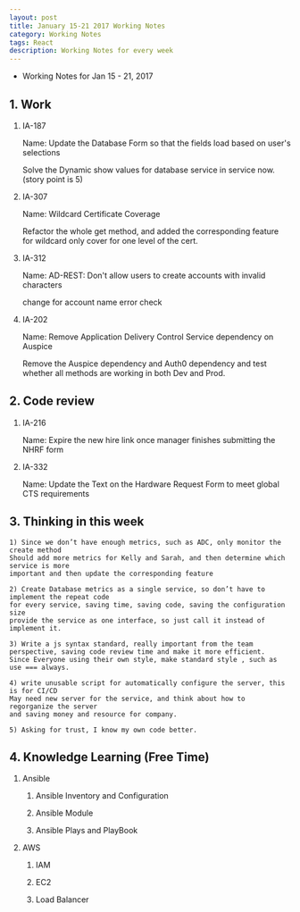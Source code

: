 ```yaml
---
layout: post
title: January 15-21 2017 Working Notes
category: Working Notes
tags: React
description: Working Notes for every week
---
```


- Working Notes for Jan 15 - 21, 2017

## 1. Work
1) IA-187

	Name: Update the Database Form so that the fields load based on user's selections

	Solve the Dynamic show values for database service in service now.(story point is 5)

2) IA-307

	Name: Wildcard Certificate Coverage

	Refactor the whole get method, and added the corresponding feature for wildcard only cover for one level of the cert.

3) IA-312

	Name: AD-REST: Don't allow users to create accounts with invalid characters

	change for account name error check

4) IA-202 

	Name: Remove Application Delivery Control Service dependency on Auspice

	Remove the Auspice dependency and Auth0 dependency and test whether all methods are working in both Dev and Prod.


## 2. Code review

1) IA-216

	Name: Expire the new hire link once manager finishes submitting the NHRF form

2) IA-332

	Name: Update the Text on the Hardware Request Form to meet global CTS requirements 

## 3. Thinking in this week

	1) Since we don’t have enough metrics, such as ADC, only monitor the create method
	Should add more metrics for Kelly and Sarah, and then determine which service is more 
	important and then update the corresponding feature

	2) Create Database metrics as a single service, so don’t have to implement the repeat code 
	for every service, saving time, saving code, saving the configuration size
	provide the service as one interface, so just call it instead of implement it.

	3) Write a js syntax standard, really important from the team perspective, saving code review time and make it more efficient.
	Since Everyone using their own style, make standard style , such as use === always.

	4) write unusable script for automatically configure the server, this is for CI/CD
	May need new server for the service, and think about how to regorganize the server
	and saving money and resource for company.

	5) Asking for trust, I know my own code better.

## 4. Knowledge Learning (Free Time)

1) Ansible

	1. Ansible Inventory and Configuration

	2. Ansible Module

	3. Ansible Plays and PlayBook

2) AWS

	1. IAM

	2. EC2

	3. Load Balancer
